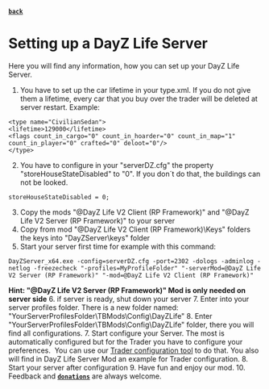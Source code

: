 [**`back`**](./Readme.md)

# Setting up a DayZ Life Server

Here you will find any information, how you can set up your DayZ Life Server.
1. You have to set up the car lifetime in your type.xml. If you do not give them a lifetime, every car that you buy over the trader will be deleted at server restart.
Example:
<pre class="language-markup"><code>&lt;type name="CivilianSedan"&gt;
&lt;lifetime&gt;129000&lt;/lifetime&gt;
&lt;flags count_in_cargo="0" count_in_hoarder="0" count_in_map="1" count_in_player="0" crafted="0" deloot="0"/&gt;
&lt;/type&gt;</code></pre>
2. You have to configure in your "serverDZ.cfg" the property "storeHouseStateDisabled" to "0". If you don´t do that, the buildings can not be looked. 
<pre class="language-markup"><code>storeHouseStateDisabled = 0;</code></pre>
3. Copy the mods "@DayZ Life V2 Client (RP Framework)" and "@DayZ Life V2 Server (RP Framework)" to your server
4. Copy from mod "@DayZ Life V2 Client (RP Framework)\Keys" folders the keys into "DayZServer\keys" folder
5. Start your server first time for example with this command:
<pre class="language-markup"><code>DayZServer_x64.exe -config=serverDZ.cfg -port=2302 -dologs -adminlog -netlog -freezecheck "-profiles=MyProfileFolder" "-serverMod=@DayZ Life V2 Server (RP Framework)" "-mod=@DayZ Life V2 Client (RP Framework)"</code></pre>
**Hint: "@DayZ Life V2 Server (RP Framework)" Mod is only needed on server side**
6. if server is ready, shut down your server
7. Enter into your server profiles folder. There is a new folder named: "YourServerProfilesFolder\TBMods\Config\DayZLife"
8. Enter "YourServerProfilesFolder\TBMods\Config\DayZLife" folder, there you will find all configurations.
7. Start configure your Server. The most is automatically configured but for the Trader you have to configure your preferences.  You can use our <a href="https://tools.dayz-life.net/category-editor/add-items">Trader configuration tool</a> to do that. You also will find in DayZ Life Server Mod an example for Trader configuration.
8. Start your server after configuration
9. Have fun and enjoy our mod.
10. Feedback and [**`donations`**](https://www.paypal.com/donate/?hosted_button_id=8UASRGVP88YE4) are always welcome.